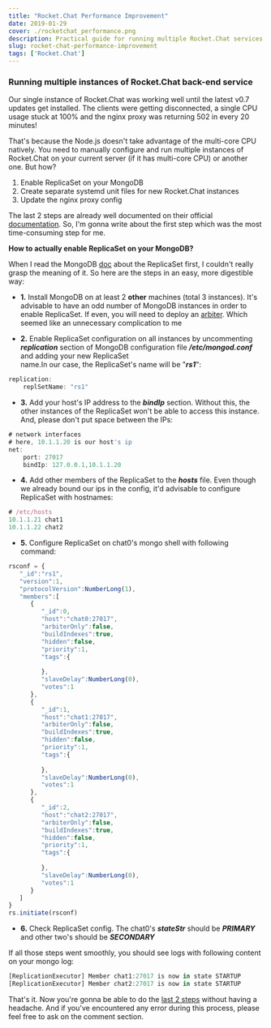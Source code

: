 ```yaml
---
title: "Rocket.Chat Performance Improvement"
date: 2019-01-29
cover: ./rocketchat_performance.png
description: Practical guide for running multiple Rocket.Chat services
slug: rocket-chat-performance-improvement
tags: ['Rocket.Chat']
---
```


### Running multiple instances of Rocket.Chat back-end service

Our single instance of Rocket.Chat was working well until the latest v0.7 updates get installed. The clients were getting disconnected, a single CPU usage stuck at 100% and the nginx proxy was returning 502 in every 20 minutes!

That's because the Node.js doesn't take advantage of the multi-core CPU natively. You need to manually configure and run multiple instances of Rocket.Chat on your current server (if it has multi-core CPU) or another one. But how?

1.  Enable ReplicaSet on your MongoDB
2.  Create separate systemd unit files for new Rocket.Chat instances
3.  Update the nginx proxy config

The last 2 steps are already well documented on their official [documentation](https://rocket.chat/docs/installation/manual-installation/multiple-instances-to-improve-performance/). So, I'm gonna write about the first step which was the most time-consuming step for me.

**How to actually enable ReplicaSet on your MongoDB?**

When I read the MongoDB [doc](https://docs.mongodb.com/manual/tutorial/deploy-replica-set/) about the ReplicaSet first, I couldn't really grasp the meaning of it. So here are the steps in an easy, more digestible way:

*   **1.** Install MongoDB on at least 2 **other** machines (total 3 instances). It's advisable to have an odd number of MongoDB instances in order to enable ReplicaSet. If even, you will need to deploy an [arbiter](https://docs.mongodb.com/manual/core/replica-set-members/#replica-set-arbiters). Which seemed like an unnecessary complication to me

*   **2.** Enable ReplicaSet configuration on all instances by uncommenting _**replication**_ section of MongoDB configuration file  _**/etc/mongod.conf**_ and adding your new ReplicaSet name.In our case, the ReplicaSet's name will be "_**rs1**_":

```js
replication: 
    replSetName: "rs1"
```

*   **3.** Add your host's IP address to the _**bindIp**_ section. Without this, the other instances of the ReplicaSet won't be able to access this instance. And, please don't put space between the IPs:

```js 
# network interfaces
# here, 10.1.1.20 is our host's ip 
net: 
    port: 27017 
    bindIp: 127.0.0.1,10.1.1.20
```

*   **4.** Add other members of the ReplicaSet to the _**hosts**_ file. Even though we already bound our ips in the config, it'd advisable to configure ReplicaSet with hostnames:

```js
# /etc/hosts
10.1.1.21 chat1 
10.1.1.22 chat2
```

*   **5.** Configure ReplicaSet on chat0's mongo shell with following command:

```js 
rsconf = {  
   "_id":"rs1",
   "version":1,
   "protocolVersion":NumberLong(1),
   "members":[  
      {  
         "_id":0,
         "host":"chat0:27017",
         "arbiterOnly":false,
         "buildIndexes":true,
         "hidden":false,
         "priority":1,
         "tags":{  
 
         },
         "slaveDelay":NumberLong(0),
         "votes":1
      },
      {  
         "_id":1,
         "host":"chat1:27017",
         "arbiterOnly":false,
         "buildIndexes":true,
         "hidden":false,
         "priority":1,
         "tags":{  
 
         },
         "slaveDelay":NumberLong(0),
         "votes":1
      },
      {  
         "_id":2,
         "host":"chat2:27017",
         "arbiterOnly":false,
         "buildIndexes":true,
         "hidden":false,
         "priority":1,
         "tags":{  
 
         },
         "slaveDelay":NumberLong(0),
         "votes":1
      }
   ]
}
rs.initiate(rsconf)
```

*   **6.** Check ReplicaSet config. The chat0's _**stateStr**_ should be _**PRIMARY**_ and other two's should be _**SECONDARY**_

If all those steps went smoothly, you should see logs with following content on your mongo log:

```js
[ReplicationExecutor] Member chat1:27017 is now in state STARTUP
[ReplicationExecutor] Member chat2:27017 is now in state STARTUP
```

That's it. Now you're gonna be able to do the [last 2 steps](https://rocket.chat/docs/installation/manual-installation/multiple-instances-to-improve-performance/) without having a headache. And if you've encountered any error during this process, please feel free to ask on the comment section.
